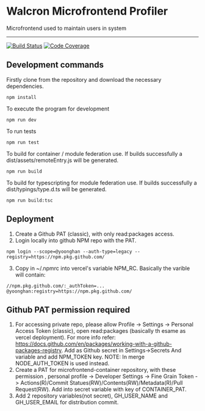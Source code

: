 # Walcron Microfrontend Profiler

Microfrontend used to maintain users in system

---

[![Build Status][build-badge]][build]
[![Code Coverage][coverage-badge]][coverage]

## Development commands

Firstly clone from the repository and download the necessary dependencies.

`npm install`

To execute the program for development

`npm run dev`

To run tests

`npm run test`

To build for container / module federation use. If builds successfully a dist/assets/remoteEntry.js will be generated.

`npm run build`

To build for typescripting for module federation use. If builds successfully a dist/typings/type.d.ts will be generated.

`npm run build:tsc`

## Deployment

1. Create a Github PAT (classic), with only read:packages access.
2. Login locally into github NPM repo with the PAT.

`npm login --scope=@yoonghan --auth-type=legacy --registry=https://npm.pkg.github.com/`

3. Copy in ~/.npmrc into vercel's variable NPM_RC. Basically the varible will contain:

```
//npm.pkg.github.com/:_authToken=...
@yoonghan:registry=https://npm.pkg.github.com/
```

## Github PAT permission required

1. For accessing private repo, please allow Profile -> Settings -> Personal Access Token (classic), open read:packages (basically th esame as vercel deployment). For more info refer: https://docs.github.com/en/packages/working-with-a-github-packages-registry. Add as Github secret in Settings->Secrets And variable and add NPM_TOKEN key. NOTE: In merge NODE_AUTH_TOKEN is used instead.
2. Create a PAT for microfrontend-container repository, with these permission , personal profile -> Developer Settings -> Fine Grain Token -> Actions(R)/Commit Statues(RW)/Contents(RW)/Metadata(R)/Pull Request(RW). Add into secret variable with key of CONTAINER_PAT.
3. Add 2 repository variables(not secret), GH_USER_NAME and GH_USER_EMAIL for distribution commit.

[build-badge]: https://img.shields.io/github/actions/workflow/status/yoonghan/walcron-microfrontend-profiler/pull-request.yml
[build]: https://github.com/yoonghan/walcron-microfrontend-profiler/actions?query=workflow
[coverage-badge]: https://img.shields.io/codecov/c/github/yoonghan/walcron-microfrontend-profiler.svg?style=flat-square
[coverage]: https://codecov.io/gh/yoonghan/walcron-microfrontend-profiler
